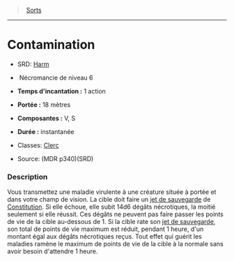 ﻿---
!SpellItem
Family: SpellHD
Level: 6
Type: Nécromancie
CastingTime: 1 action
Range: 18 mètres
Components: V, S
Duration: instantanée
Classes: '[Clerc](hd_cleric.md)'
Id: spells_hd.md#contamination
ParentLink: spells_hd.md#sorts
Name: Contamination
ParentName: Sorts
NameLevel: 1
AltName: '[Harm](srd_spells_harm.md)'
Source: (MDR p340)(SRD)
Attributes: {}
AttributesDictionary: >+
  {}

---
> [Sorts](hd_spells.md)

---

# Contamination

- SRD: [Harm](srd_spells_harm.md)

-  Nécromancie de niveau 6

- **Temps d'incantation :** 1 action

- **Portée :** 18 mètres

- **Composantes :** V, S

- **Durée :** instantanée

- Classes: [Clerc](hd_cleric.md)

- Source: (MDR p340)(SRD)

### Description

Vous transmettez une maladie virulente à une créature située à portée et dans votre champ de vision. La cible doit faire un [jet de sauvegarde](hd_abilities_jets_de_sauvegarde.md) de [Constitution](hd_abilities_constitution.md). Si elle échoue, elle subit 14d6 dégâts nécrotiques, la moitié seulement si elle réussit. Ces dégâts ne peuvent pas faire passer les points de vie de la cible au-dessous de 1. Si la cible rate son [jet de sauvegarde](hd_abilities_jets_de_sauvegarde.md), son total de points de vie maximum est réduit, pendant 1 heure, d'un montant égal aux dégâts nécrotiques reçus. Tout effet qui guérit les maladies ramène le maximum de points de vie de la cible à la normale sans avoir besoin d'attendre 1 heure.

